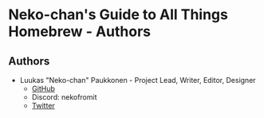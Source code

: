 # Neko-chan's Guide to All Things Homebrew - Authors

## Authors
* Luukas "Neko-chan" Paukkonen - Project Lead, Writer, Editor, Designer
  * [GitHub](https://github.com/luukasp)
  * Discord: nekofromit
  * [Twitter](https://twitter.com/nekofromit)